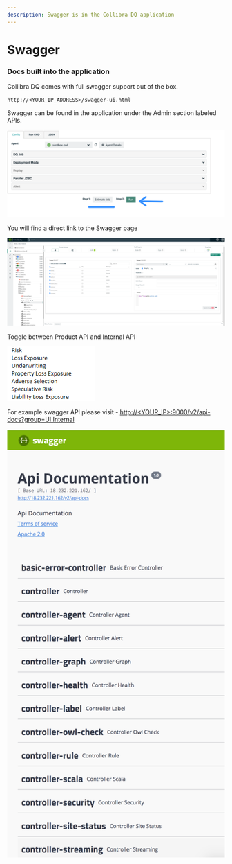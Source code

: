 ```yaml
---
description: Swagger is in the Collibra DQ application
---
```


# Swagger

### Docs built into the application

Collibra DQ comes with full swagger support out of the box.

```
http://<YOUR_IP_ADDRESS>/swagger-ui.html
```

Swagger can be found in the application under the Admin section labeled APIs.

![](<../../.gitbook/assets/image (125).png>)

You will find a direct link to the Swagger page&#x20;

![](<../../.gitbook/assets/image (121).png>)

Toggle between Product API and Internal API&#x20;

![](<../../.gitbook/assets/image (166).png>)



For example swagger API please visit - [http://\<YOUR\_IP>:9000/v2/api-docs?group=UI Internal](http://35.194.91.201:9003/v2/api-docs?group=UI%20Internal) &#x20;

![](../../.gitbook/assets/owl-swagger.png)

